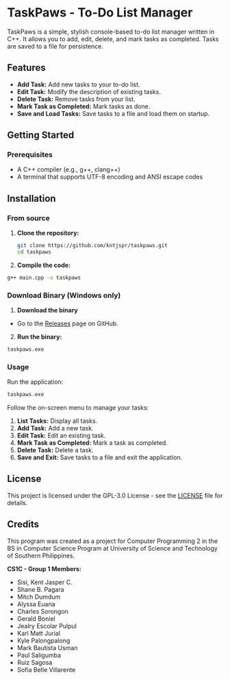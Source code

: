 # TaskPaws - To-Do List Manager

TaskPaws is a simple, stylish console-based to-do list manager written in C++. It allows you to add, edit, delete, and mark tasks as completed. Tasks are saved to a file for persistence.

## Features

- **Add Task:** Add new tasks to your to-do list.
- **Edit Task:** Modify the description of existing tasks.
- **Delete Task:** Remove tasks from your list.
- **Mark Task as Completed:** Mark tasks as done.
- **Save and Load Tasks:** Save tasks to a file and load them on startup.

## Getting Started

### Prerequisites

- A C++ compiler (e.g., g++, clang++)
- A terminal that supports UTF-8 encoding and ANSI escape codes

## Installation
### From source
1. **Clone the repository:**
   ```sh
   git clone https://github.com/kntjspr/taskpaws.git
   cd taskpaws
   ```

2. **Compile the code:**
```sh
g++ main.cpp -o taskpaws
```
### Download Binary (Windows only)
1. **Download the binary**

- Go to the [Releases](https://github.com/kntjspr/taskpaws/releases) page on GitHub.

2. **Run the binary:**
```sh
taskpaws.exe
```

### Usage

Run the application:
```sh
taskpaws.exe
```

Follow the on-screen menu to manage your tasks:

1. **List Tasks:** Display all tasks.
2. **Add Task:** Add a new task.
3. **Edit Task:** Edit an existing task.
4. **Mark Task as Completed:** Mark a task as completed.
5. **Delete Task:** Delete a task.
6. **Save and Exit:** Save tasks to a file and exit the application.

## License

This project is licensed under the GPL-3.0 License - see the [LICENSE](LICENSE) file for details.

## Credits

This program was created as a project for Computer Programming 2 in the BS in Computer Science Program at University of Science and Technology of Southern Philippines.

**CS1C - Group 1 Members:**
- Sisi, Kent Jasper C.
- Shane B. Pagara
- Mitch Dumdum
- Alyssa Euana
- Charles Sorongon
- Gerald Boniel
- Jealry Escolar Pulpul
- Karl Matt Jurial
- Kyle Palongpalong
- Mark Bautista Usman
- Paul Saligumba
- Ruiz Sagosa
- Sofia Belle Villarente


